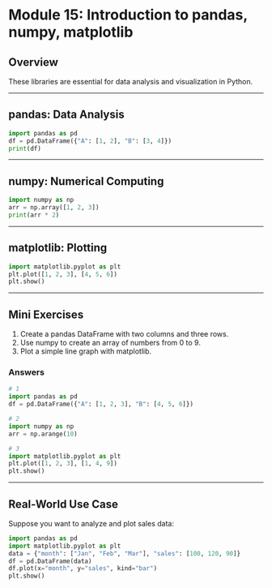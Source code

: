 # Module 15: Introduction to pandas, numpy, matplotlib

## Overview
These libraries are essential for data analysis and visualization in Python.

---

## pandas: Data Analysis
```python
import pandas as pd
df = pd.DataFrame({"A": [1, 2], "B": [3, 4]})
print(df)
```

---

## numpy: Numerical Computing
```python
import numpy as np
arr = np.array([1, 2, 3])
print(arr * 2)
```

---

## matplotlib: Plotting
```python
import matplotlib.pyplot as plt
plt.plot([1, 2, 3], [4, 5, 6])
plt.show()
```

---

## Mini Exercises
1. Create a pandas DataFrame with two columns and three rows.
2. Use numpy to create an array of numbers from 0 to 9.
3. Plot a simple line graph with matplotlib.

### Answers
```python
# 1
import pandas as pd
df = pd.DataFrame({"A": [1, 2, 3], "B": [4, 5, 6]})

# 2
import numpy as np
arr = np.arange(10)

# 3
import matplotlib.pyplot as plt
plt.plot([1, 2, 3], [1, 4, 9])
plt.show()
```

---

## Real-World Use Case
Suppose you want to analyze and plot sales data:
```python
import pandas as pd
import matplotlib.pyplot as plt
data = {"month": ["Jan", "Feb", "Mar"], "sales": [100, 120, 90]}
df = pd.DataFrame(data)
df.plot(x="month", y="sales", kind="bar")
plt.show()
``` 